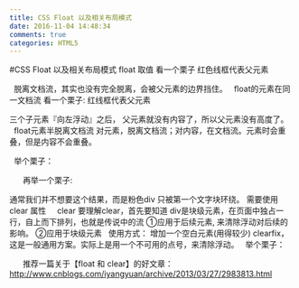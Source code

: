 ```yaml
---
title: CSS Float 以及相关布局模式
date: 2016-11-04 14:48:34
comments: true
categories: HTML5
---
```


#CSS Float 以及相关布局模式
float 取值
看一个栗子
红色线框代表父元素

 
脱离文档流，其实也没有完全脱离，会被父元素的边界挡住。
 
float的元素在同一文档流
看一个栗子:
红线框代表父元素

三个子元素『向左浮动』之后， 父元素就没有内容了，所以父元素没有高度了。
 
 
float元素半脱离文档流
对元素，脱离文档流；对内容，在文档流。元素时会重叠，但是内容不会重叠。

 
举个栗子：

 
 
 
再举一个栗子:

通常我们并不想要这个结果，而是粉色div 只被第一个文字块环绕。 需要使用 clear 属性
 
 
clear
要理解clear，首先要知道 div是块级元素，在页面中独占一行，自上而下排列，也就是传说中的流
①应用于后续元素, 来清除浮动对后续的影响。
②应用于块级元素
 
使用方式：
增加一个空白元素(用得较少)
clearfix，这是一般通用方案。实际上是用一个不可用的点号，来清除浮动。
 
举个栗子：

 
 
 
推荐一篇关于【float 和 clear】的好文章： http://www.cnblogs.com/iyangyuan/archive/2013/03/27/2983813.html
